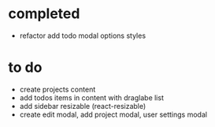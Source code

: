 # completed

- refactor add todo modal options styles

# to do

- create projects content
- add todos items in content with draglabe list
- add sidebar resizable (react-resizable)
- create edit modal, add project modal, user settings modal
